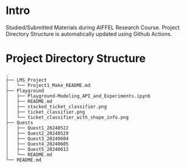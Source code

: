 # Intro
Studied/Submitted Materials during AIFFEL Research Course.
Project Directory Structure is automatically updated using Github Actions.
# Project Directory Structure
```plaintext
.
├── LMS_Project
│   └── Project1_Make_README.md
├── Playground
│   ├── Playground-Modeling_API_and_Experiments.ipynb
│   ├── README.md
│   ├── stacked_ticket_classifier.png
│   ├── ticket_classifier.png
│   └── ticket_classifier_with_shape_info.png
├── Quests
│   ├── Quest1_20240522
│   ├── Quest2_20240529
│   ├── Quest3_20240604
│   ├── Quest4_20240605
│   ├── Quest5_20240612
│   └── README.md
└── README.md
```
<!-- END OF DIRECTORY STRUCTURE -->

